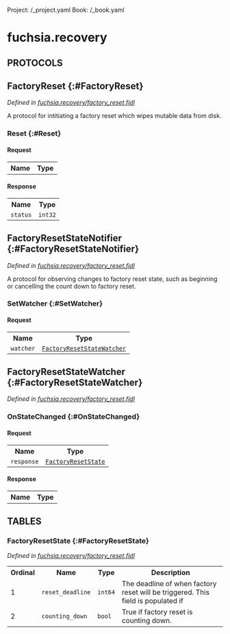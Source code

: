 Project: /_project.yaml
Book: /_book.yaml

# fuchsia.recovery


## **PROTOCOLS**

## FactoryReset {:#FactoryReset}
*Defined in [fuchsia.recovery/factory_reset.fidl](https://fuchsia.googlesource.com/fuchsia/+/master/sdk/fidl/fuchsia.recovery/factory_reset.fidl#11)*

 A protocol for intitiating a factory reset which wipes mutable data from disk.

### Reset {:#Reset}


#### Request
<table>
    <tr><th>Name</th><th>Type</th></tr>
    </table>


#### Response
<table>
    <tr><th>Name</th><th>Type</th></tr>
    <tr>
            <td><code>status</code></td>
            <td>
                <code>int32</code>
            </td>
        </tr></table>

## FactoryResetStateNotifier {:#FactoryResetStateNotifier}
*Defined in [fuchsia.recovery/factory_reset.fidl](https://fuchsia.googlesource.com/fuchsia/+/master/sdk/fidl/fuchsia.recovery/factory_reset.fidl#29)*

 A protocol for observing changes to factory reset state, such as beginning or cancelling the
 count down to factory reset.

### SetWatcher {:#SetWatcher}


#### Request
<table>
    <tr><th>Name</th><th>Type</th></tr>
    <tr>
            <td><code>watcher</code></td>
            <td>
                <code><a class='link' href='../fuchsia.recovery/index.html#FactoryResetStateWatcher'>FactoryResetStateWatcher</a></code>
            </td>
        </tr></table>



## FactoryResetStateWatcher {:#FactoryResetStateWatcher}
*Defined in [fuchsia.recovery/factory_reset.fidl](https://fuchsia.googlesource.com/fuchsia/+/master/sdk/fidl/fuchsia.recovery/factory_reset.fidl#34)*


### OnStateChanged {:#OnStateChanged}


#### Request
<table>
    <tr><th>Name</th><th>Type</th></tr>
    <tr>
            <td><code>response</code></td>
            <td>
                <code><a class='link' href='../fuchsia.recovery/index.html#FactoryResetState'>FactoryResetState</a></code>
            </td>
        </tr></table>


#### Response
<table>
    <tr><th>Name</th><th>Type</th></tr>
    </table>







## **TABLES**

### FactoryResetState {:#FactoryResetState}


*Defined in [fuchsia.recovery/factory_reset.fidl](https://fuchsia.googlesource.com/fuchsia/+/master/sdk/fidl/fuchsia.recovery/factory_reset.fidl#17)*



<table>
    <tr><th>Ordinal</th><th>Name</th><th>Type</th><th>Description</th></tr>
    <tr>
            <td>1</td>
            <td><code>reset_deadline</code></td>
            <td>
                <code>int64</code>
            </td>
            <td> The deadline of when factory reset will be triggered. This field is populated if
</td>
        </tr><tr>
            <td>2</td>
            <td><code>counting_down</code></td>
            <td>
                <code>bool</code>
            </td>
            <td> True if factory reset is counting down.
</td>
        </tr></table>









